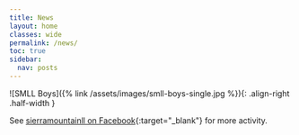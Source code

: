 ```yaml
---
title: News
layout: home
classes: wide
permalink: /news/
toc: true
sidebar:
  nav: posts
---
```


![SMLL Boys]({% link /assets/images/smll-boys-single.jpg %}){: .align-right .half-width }

See [sierramountainll on Facebook](https://www.facebook.com/sierramountainll){:target="_blank"}
for more activity.
